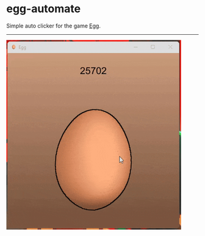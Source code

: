 # egg-automate

Simple auto clicker for the game [Egg](https://store.steampowered.com/app/2784840/Egg/).

<hr />

![Sample](./samples/sample-1.gif)

